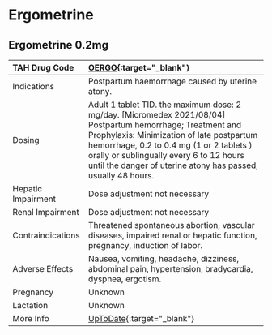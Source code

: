 # Ergometrine

## Ergometrine 0.2mg

| TAH Drug Code      | [OERGO](https://www.tahsda.org.tw/drugs/hissearch.php?drug_code=OERGO){:target="_blank"}                                                                                                                                                                                                                         |
|:-------------------|:-----------------------------------------------------------------------------------------------------------------------------------------------------------------------------------------------------------------------------------------------------------------------------------------------------------------|
| Indications        | Postpartum haemorrhage caused by uterine atony.                                                                                                                                                                                                                                                                  |
| Dosing             | Adult 1 tablet TID. the maximum dose: 2 mg/day. [Micromedex 2021/08/04] Postpartum hemorrhage; Treatment and Prophylaxis: Minimization of late postpartum hemorrhage, 0.2 to 0.4 mg (1 or 2 tablets ) orally or sublingually every 6 to 12 hours until the danger of uterine atony has passed, usually 48 hours. |
| Hepatic Impairment | Dose adjustment not necessary                                                                                                                                                                                                                                                                                    |
| Renal Impairment   | Dose adjustment not necessary                                                                                                                                                                                                                                                                                    |
| Contraindications  | Threatened spontaneous abortion, vascular diseases, impaired renal or hepatic function, pregnancy, induction of labor.                                                                                                                                                                                           |
| Adverse Effects    | Nausea, vomiting, headache, dizziness, abdominal pain, hypertension, bradycardia, dyspnea, ergotism.                                                                                                                                                                                                             |
| Pregnancy          | Unknown                                                                                                                                                                                                                                                                                                          |
| Lactation          | Unknown                                                                                                                                                                                                                                                                                                          |
| More Info          | [UpToDate](https://www.uptodate.com/contents/ergonovine-united-states-not-available-drug-information){:target="_blank"}                                                                                                                                                                                          |

